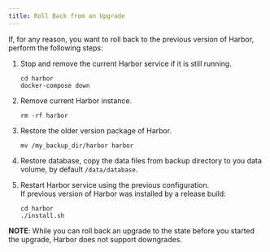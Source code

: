 ```yaml
---
title: Roll Back from an Upgrade
---
```


If, for any reason, you want to roll back to the previous version of Harbor, perform the following steps:

1. Stop and remove the current Harbor service if it is still running.

    ```shell
    cd harbor
    docker-compose down
    ```

2. Remove current Harbor instance.

    ```shell
    rm -rf harbor
    ```

3. Restore the older version package of Harbor.

    ```shell
    mv /my_backup_dir/harbor harbor
    ```

4. Restore database, copy the data files from backup directory to you data volume, by default `/data/database`.

5. Restart Harbor service using the previous configuration.  
   If previous version of Harbor was installed by a release build:

    ```shell
    cd harbor
    ./install.sh
    ```

**NOTE**: While you can roll back an upgrade to the state before you started the upgrade, Harbor does not support downgrades.